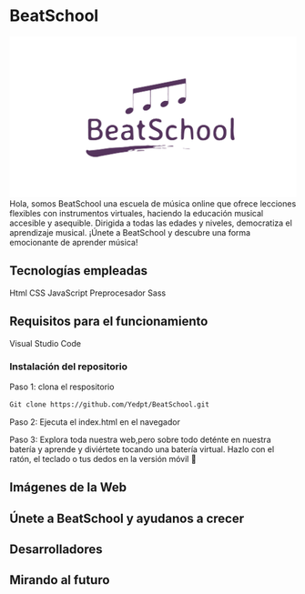 # BeatSchool
![logotipo](logoBeatSchool.png)
Hola, somos BeatSchool una escuela de música online que ofrece lecciones flexibles con instrumentos virtuales, haciendo la educación musical accesible y asequible. Dirigida a todas las edades y niveles, democratiza el aprendizaje musical. ¡Únete a BeatSchool y descubre una forma emocionante de aprender música!

## Tecnologías empleadas

Html
CSS
JavaScript
Preprocesador Sass

## Requisitos para el funcionamiento

Visual Studio Code


### Instalación del repositorio

Paso 1: clona el respositorio

```bash
Git clone https://github.com/Yedpt/BeatSchool.git
```

Paso 2: Ejecuta el index.html en el navegador

Paso 3: Explora toda nuestra web,pero sobre todo deténte en nuestra batería y aprende y diviértete tocando una batería virtual. Hazlo con el ratón, el teclado o tus dedos en la versión móvil 🚀

## Imágenes de la Web


## Únete a BeatSchool y ayudanos a crecer


## Desarrolladores


## Mirando al futuro

